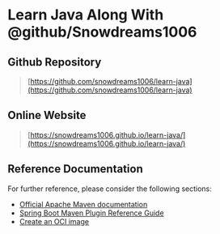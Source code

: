 # Learn Java Along With @github/Snowdreams1006

## Github Repository

> [https://github.com/snowdreams1006/learn-java](https://github.com/snowdreams1006/learn-java)

## Online Website

> [https://snowdreams1006.github.io/learn-java/](https://snowdreams1006.github.io/learn-java/)

## Reference Documentation

For further reference, please consider the following sections:

- [Official Apache Maven documentation](https://maven.apache.org/guides/index.html)
- [Spring Boot Maven Plugin Reference Guide](https://docs.spring.io/spring-boot/docs/2.3.3.RELEASE/maven-plugin/reference/html/)
- [Create an OCI image](https://docs.spring.io/spring-boot/docs/2.3.3.RELEASE/maven-plugin/reference/html/#build-image)